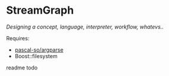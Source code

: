 # StreamGraph

*Designing a concept, language, interpreter, workflow, whatevs..*

Requires:
* [pascal-so/argparse](https://github.com/Pascal-So/argparse)
* Boost::filesystem

readme todo
